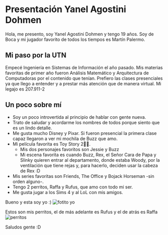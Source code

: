 # Presentación Yanel Agostini Dohmen
Hola, me presento, soy Yanel Agostini Dohmen y tengo 19 años. Soy de Boca y mi jugador favorito de todos los tiempos es Martín Palermo.
## Mi paso por la UTN
Empecé Ingeniería en Sistemas de Información el año pasado. Mis materias favoritas de primer año fueron Análisis Matemático y Arquitectura de Computadoras por el contenido que tenían. Prefiero las clases presenciales ya que llego a entender y a prestar más atención que de manera virtual.
Mi legajo es 207.911-2
## Un poco sobre mí
- Soy un poco introvertida al principio de hablar con gente nueva.
- Trato de saludar y acordarme los nombres de todos porque siento que es un lindo detalle.
- Me gusta mucho Disney y Pixar. Si fueron presencial la primera clase capaz llegaron a ver mi mochila de Buzz que amo. 
- Mi película favorita es Toy Story 2🙏🏻.
  - Mis dos personajes favoritos son Jessie y Buzz
  - Mi escena favorita es cuando Buzz, Rex, el Señor Cara de Papa y Slinky quieren entrar al departamento, donde estaba Woody, por la ventilación que tiene rejas y, para hacerlo, deciden usar la cabeza de Rex :D
- Mis series favoritas son Friends, The Office y Bojack Horseman -sin orden alguno-.
- Tengo 2 perritos, Raffa y Rufus, que amo con todo mi ser.
- Me gusta jugar a los Sims 4 y al LoL con mis amigos.

Bueno y esta soy yo :)
![fotito yo](https://user-images.githubusercontent.com/129529032/229311987-63bbd433-821b-498e-abfc-1d3830e5edde.jpg)

Estos son mis perritos, el de más adelante es Rufus y el de atrás es Raffa
![perritos ](https://user-images.githubusercontent.com/129529032/229613272-ea839143-6586-436b-9dbe-9200d36774a1.jpeg)

Saludos gente :D
